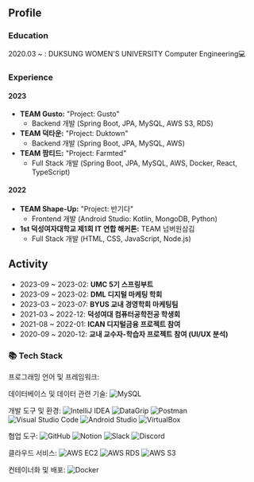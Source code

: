 ## Profile

### Education
2020.03 ~ : DUKSUNG WOMEN'S UNIVERSITY Computer Engineering💻

### Experience

#### 2023
- **TEAM Gusto:** "Project: Gusto"
  - Backend 개발 (Spring Boot, JPA, MySQL, AWS S3, RDS)
- **TEAM 덕타운:** "Project: Duktown"
  - Backend 개발 (Spring Boot, JPA, MySQL, AWS)
- **TEAM 팜티드:** "Project: Farmted"
  - Full Stack 개발 (Spring Boot, JPA, MySQL, AWS, Docker, React, TypeScript)

#### 2022
- **TEAM Shape-Up:** "Project: 반기다"
  - Frontend 개발 (Android Studio: Kotlin, MongoDB, Python)
- **1st 덕성여자대학교 제1회 IT 연합 해커톤:** TEAM 넘버원삼김
  - Full Stack 개발 (HTML, CSS, JavaScript, Node.js)

## Activity
- 2023-09 ~ 2023-02: **UMC 5기 스프링부트**
- 2023-09 ~ 2023-02: **DML 디지털 마케팅 학회**
- 2023-03 ~ 2023-07: **BYUS 교내 경영학회 마케팅팀**
- 2021-03 ~ 2022-12: **덕성여대 컴퓨터공학전공 학생회**
- 2021-08 ~ 2022-01: **ICAN 디지털금융 프로젝트 참여**
- 2020-09 ~ 2020-12: **교내 교수자-학습자 프로젝트 참여 (UI/UX 분석)**


 
<h3>📚 Tech Stack</h3>
프로그래밍 언어 및 프레임워크:



데이터베이스 및 데이터 관련 기술:
![MySQL](https://img.shields.io/badge/-MySQL-4479A1?style=flat-square&logo=mysql&logoColor=white)

개발 도구 및 환경:
![IntelliJ IDEA](https://img.shields.io/badge/-IntelliJ%20IDEA-000000?style=flat-square&logo=intellij-idea&logoColor=white)
![DataGrip](https://img.shields.io/badge/-DataGrip-000000?style=flat-square&logo=datagrip&logoColor=white)
![Postman](https://img.shields.io/badge/-Postman-FF6C37?style=flat-square&logo=postman&logoColor=white)
![Visual Studio Code](https://img.shields.io/badge/-Visual%20Studio%20Code-007ACC?style=flat-square&logo=visual-studio-code&logoColor=white)
![Android Studio](https://img.shields.io/badge/-Android%20Studio-3DDC84?style=flat-square&logo=android-studio&logoColor=white)
![VirtualBox](https://img.shields.io/badge/-VirtualBox-183A61?style=flat-square&logo=virtualbox&logoColor=white)

협업 도구:
![GitHub](https://img.shields.io/badge/-GitHub-181717?style=flat-square&logo=github&logoColor=white)
![Notion](https://img.shields.io/badge/-Notion-000000?style=flat-square&logo=notion&logoColor=white)
![Slack](https://img.shields.io/badge/-Slack-4A154B?style=flat-square&logo=slack&logoColor=white)
![Discord](https://img.shields.io/badge/-Discord-5865F2?style=flat-square&logo=discord&logoColor=white)

클라우드 서비스:
![AWS EC2](https://img.shields.io/badge/-AWS%20EC2-232F3E?style=flat-square&logo=amazon-aws&logoColor=white)
![AWS RDS](https://img.shields.io/badge/-AWS%20RDS-232F3E?style=flat-square&logo=amazon-aws&logoColor=white)
![AWS S3](https://img.shields.io/badge/-AWS%20S3-232F3E?style=flat-square&logo=amazon-aws&logoColor=white)

컨테이너화 및 배포:
![Docker](https://img.shields.io/badge/-Docker-2496ED?style=flat-square&logo=docker&logoColor=white)
